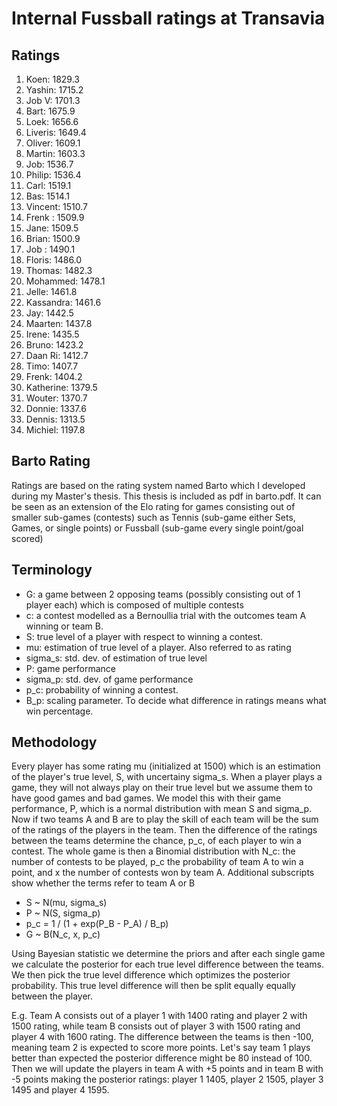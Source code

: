 # Internal Fussball ratings at Transavia
## Ratings
1. Koen: 1829.3 
2. Yashin: 1715.2 
3. Job V: 1701.3 
4. Bart: 1675.9 
5. Loek: 1656.6 
6. Liveris: 1649.4 
7. Oliver: 1609.1 
8. Martin: 1603.3 
9. Job: 1536.7 
10. Philip: 1536.4 
11. Carl: 1519.1 
12. Bas: 1514.1 
13. Vincent: 1510.7 
14. Frenk : 1509.9 
15. Jane: 1509.5 
16. Brian: 1500.9 
17. Job : 1490.1 
18. Floris: 1486.0 
19. Thomas: 1482.3 
20. Mohammed: 1478.1 
21. Jelle: 1461.8 
22. Kassandra: 1461.6 
23. Jay: 1442.5 
24. Maarten: 1437.8 
25. Irene: 1435.5 
26. Bruno: 1423.2 
27. Daan Ri: 1412.7 
28. Timo: 1407.7 
29. Frenk: 1404.2 
30. Katherine: 1379.5 
31. Wouter: 1370.7 
32. Donnie: 1337.6 
33. Dennis: 1313.5 
34. Michiel: 1197.8 

## Barto Rating
Ratings are based on the rating system named Barto which I developed during my Master's thesis. This thesis is included as pdf in barto.pdf. It can be seen as an extension of the Elo rating for games consisting out of smaller sub-games (contests) such as Tennis (sub-game either Sets, Games, or single points) or Fussball (sub-game every single point/goal scored)
## Terminology
- G: a game between 2 opposing teams (possibly consisting out of 1 player each) which is composed of multiple contests
- c: a contest modelled as a Bernoullia trial with the outcomes team A winning or team B.
- S: true level of a player with respect to winning a contest.
- mu: estimation of true level of a player. Also referred to as rating
- sigma_s: std. dev. of estimation of true level
- P: game performance
- sigma_p: std. dev. of game performance
- p_c: probability of winning a contest.
- B_p: scaling parameter. To decide what difference in ratings means what win percentage.
## Methodology
Every player has some rating mu (initialized at 1500) which is an estimation of the player's true level, S, with uncertainy sigma_s. When a player plays a game, they will not always play on their true level but we assume them to have good games and bad games. We model this with their game performance, P, which is a normal distribution with mean S and sigma_p. Now if two teams A and B are to play the skill of each team will be the sum of the ratings of the players in the team. Then the difference of the ratings between the teams determine the chance, p_c, of each player to win a contest. The whole game is then a Binomial distribution with N_c: the number of contests to be played, p_c the probability of team A to win a point, and x the number of contests won by team A. Additional subscripts show whether the terms refer to team A or B
- S ~ N(mu, sigma_s)
- P ~ N(S, sigma_p)
- p_c = 1 / (1 + exp(P_B - P_A) / B_p)
- G ~ B(N_c, x, p_c)

Using Bayesian statistic we determine the priors and after each single game we calculate the posterior for each true level difference between the teams. We then pick the true level difference which optimizes the posterior probability. This true level difference will then be split equally equally between the player. 

E.g. Team A consists out of a player 1 with 1400 rating and player 2 with 1500 rating, while team B consists out of player 3 with 1500 rating and player 4 with 1600 rating. The difference between the teams is then -100, meaning team 2 is expected to score more points. Let's say team 1 plays better than expected the posterior difference might be 80 instead of 100. Then we will update the players in team A with +5 points and in team B with -5 points making the posterior ratings: player 1 1405, player 2 1505, player 3 1495 and player 4 1595.